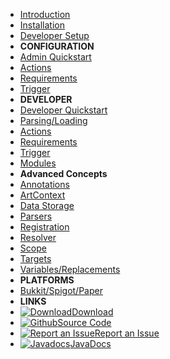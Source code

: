 - [Introduction](/introduction)
- [Installation](/installation)
- [Developer Setup](/dev-setup)
- **CONFIGURATION**
- [Admin Quickstart](/configuration/README.md)
- [Actions](/configuration/actions)
- [Requirements](/configuration/requirements)
- [Trigger](/configuration/trigger)
- **DEVELOPER**
- [Developer Quickstart](/developer/)
- [Parsing/Loading](/developer/loading)
- [Actions](/developer/actions)
- [Requirements](/developer/requirements)
- [Trigger](/developer/trigger)
- [Modules](/developer/modules)
- **Advanced Concepts**
- [Annotations](/developer/annotations)
- [ArtContext](/developer/art-context)
- [Data Storage](/developer/data)
- [Parsers](/developer/parser)
- [Registration](/developer/registration)
- [Resolver](/developer/resolver)
- [Scope](/developer/scope)
- [Targets](/developer/targets)
- [Variables/Replacements](/developer/variables)
- **PLATFORMS**
- [Bukkit/Spigot/Paper](/platforms/bukkit)
- **LINKS**
- [![Download](https://icongr.am/fontawesome/cloud-download.svg?size=18&color=currentColor)Download](https://github.com/art-framework/art-core/releases/latest)
- [![Github](https://icongr.am/devicon/github-original.svg?size=16&color=currentColor)Source Code](https://github.com/art-framework)
- [![Report an Issue](https://icongr.am/fontawesome/bug.svg?size=16&color=currentColor)Report an Issue](https://github.com/art-framework/art-framework/issues/new/choose)
- [![Javadocs](https://icongr.am/devicon/java-original.svg?size=16&color=currentColor)JavaDocs](https://jdocs.art-framework.io)
